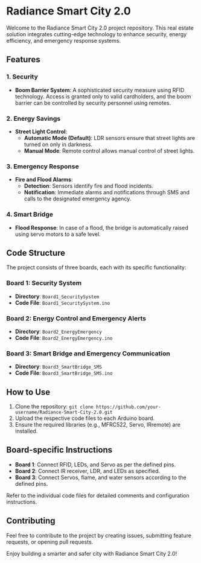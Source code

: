 # Radiance Smart City 2.0

Welcome to the Radiance Smart City 2.0 project repository. This real estate solution integrates cutting-edge technology to enhance security, energy efficiency, and emergency response systems.

## Features

### 1. Security

- **Boom Barrier System**: A sophisticated security measure using RFID technology. Access is granted only to valid cardholders, and the boom barrier can be controlled by security personnel using remotes.

### 2. Energy Savings

- **Street Light Control**:
  - **Automatic Mode (Default)**: LDR sensors ensure that street lights are turned on only in darkness.
  - **Manual Mode**: Remote control allows manual control of street lights.

### 3. Emergency Response

- **Fire and Flood Alarms**:
  - **Detection**: Sensors identify fire and flood incidents.
  - **Notification**: Immediate alarms and notifications through SMS and calls to the designated emergency agency.

### 4. Smart Bridge

- **Flood Response**: In case of a flood, the bridge is automatically raised using servo motors to a safe level.

## Code Structure

The project consists of three boards, each with its specific functionality:

### Board 1: Security System

- **Directory**: `Board1_SecuritySystem`
- **Code File**: `Board1_SecuritySystem.ino`

### Board 2: Energy Control and Emergency Alerts

- **Directory**: `Board2_EnergyEmergency`
- **Code File**: `Board2_EnergyEmergency.ino`

### Board 3: Smart Bridge and Emergency Communication

- **Directory**: `Board3_SmartBridge_SMS`
- **Code File**: `Board3_SmartBridge_SMS.ino`

## How to Use

1. Clone the repository: `git clone https://github.com/your-username/Radiance-Smart-City-2.0.git`
2. Upload the respective code files to each Arduino board.
3. Ensure the required libraries (e.g., MFRC522, Servo, IRremote) are installed.

## Board-specific Instructions

- **Board 1**: Connect RFID, LEDs, and Servo as per the defined pins.
- **Board 2**: Connect IR receiver, LDR, and LEDs as specified.
- **Board 3**: Connect Servos, flame, and water sensors according to the defined pins.

Refer to the individual code files for detailed comments and configuration instructions.

## Contributing

Feel free to contribute to the project by creating issues, submitting feature requests, or opening pull requests.

Enjoy building a smarter and safer city with Radiance Smart City 2.0!


